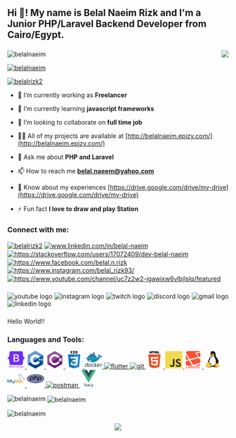 <h2 align="left">Hi 👋! My name is Belal Naeim Rizk and I'm a Junior PHP/Laravel Backend Developer from Cairo/Egypt.</h2>

###

<img align="right" height="150" src="https://scontent.fcai19-3.fna.fbcdn.net/v/t39.30808-6/436310623_7099225470189639_2390443064912492279_n.jpg?_nc_cat=102&ccb=1-7&_nc_sid=5f2048&_nc_ohc=iaTxz1NvxAYQ7kNvgEfBJgG&_nc_ht=scontent.fcai19-3.fna&oh=00_AYDrMjOf-SnzbAPQ6MmAJCv4NEXtoLWEouPgw8dFZYAkxQ&oe=667E42B6"  />

###


<p align="left"> <img src="https://komarev.com/ghpvc/?username=belalnaeim&label=Profile%20views&color=0e75b6&style=flat" alt="belalnaeim" /> </p>

<p align="left"> <a href="https://github.com/ryo-ma/github-profile-trophy"><img src="https://github-profile-trophy.vercel.app/?username=belalnaeim" alt="belalnaeim" /></a> </p>

<p align="left"> <a href="https://twitter.com/belalrizk2" target="blank"><img src="https://img.shields.io/twitter/follow/belalrizk2?logo=twitter&style=for-the-badge" alt="belalrizk2" /></a> </p>

- 🔭 I’m currently working as **Freelancer**

- 🌱 I’m currently learning **javascript frameworks**

- 👯 I’m looking to collaborate on **full time job**

- 👨‍💻 All of my projects are available at [http://belalnaeim.epizy.com/](http://belalnaeim.epizy.com/)

- 💬 Ask me about **PHP and Laravel**

- 📫 How to reach me **belal.naeem@yahoo.com**

- 📄 Know about my experiences [https://drive.google.com/drive/my-drive](https://drive.google.com/drive/my-drive)

- ⚡ Fun fact **I love to draw and play Station**

<h3 align="left">Connect with me:</h3>

<div align="left">
<p align="left">
<a href="https://twitter.com/belalrizk2" target="blank"><img align="center" src="https://raw.githubusercontent.com/rahuldkjain/github-profile-readme-generator/master/src/images/icons/Social/twitter.svg" alt="belalrizk2" height="30" width="40" /></a>
<a href="https://linkedin.com/in/www.linkedin.com/in/belal-naeim" target="blank"><img align="center" src="https://raw.githubusercontent.com/rahuldkjain/github-profile-readme-generator/master/src/images/icons/Social/linked-in-alt.svg" alt="www.linkedin.com/in/belal-naeim" height="30" width="40" /></a>
<a href="https://stackoverflow.com/users/https://stackoverflow.com/users/17072409/dev-belal-naeim" target="blank"><img align="center" src="https://raw.githubusercontent.com/rahuldkjain/github-profile-readme-generator/master/src/images/icons/Social/stack-overflow.svg" alt="https://stackoverflow.com/users/17072409/dev-belal-naeim" height="30" width="40" /></a>
<a href="https://fb.com/https://www.facebook.com/belal.n.rizk" target="blank"><img align="center" src="https://raw.githubusercontent.com/rahuldkjain/github-profile-readme-generator/master/src/images/icons/Social/facebook.svg" alt="https://www.facebook.com/belal.n.rizk" height="30" width="40" /></a>
<a href="https://instagram.com/https://www.instagram.com/belal_rizk93/" target="blank"><img align="center" src="https://raw.githubusercontent.com/rahuldkjain/github-profile-readme-generator/master/src/images/icons/Social/instagram.svg" alt="https://www.instagram.com/belal_rizk93/" height="30" width="40" /></a>
<a href="https://www.youtube.com/c/https://www.youtube.com/channel/uc7z2w2-jgawixw6vlbjlslq/featured" target="blank"><img align="center" src="https://raw.githubusercontent.com/rahuldkjain/github-profile-readme-generator/master/src/images/icons/Social/youtube.svg" alt="https://www.youtube.com/channel/uc7z2w2-jgawixw6vlbjlslq/featured" height="30" width="40" /></a>


</p>
</div>

###

<div align="left">
  <img src="https://img.shields.io/static/v1?message=Youtube&logo=youtube&label=&color=FF0000&logoColor=white&labelColor=&style=for-the-badge" height="35" alt="youtube logo"  />
  <img src="https://img.shields.io/static/v1?message=Instagram&logo=instagram&label=&color=E4405F&logoColor=white&labelColor=&style=for-the-badge" height="35" alt="instagram logo"  />
  <img src="https://img.shields.io/static/v1?message=Twitch&logo=twitch&label=&color=9146FF&logoColor=white&labelColor=&style=for-the-badge" height="35" alt="twitch logo"  />
  <img src="https://img.shields.io/static/v1?message=Discord&logo=discord&label=&color=7289DA&logoColor=white&labelColor=&style=for-the-badge" height="35" alt="discord logo"  />
  <img src="https://img.shields.io/static/v1?message=Gmail&logo=gmail&label=&color=D14836&logoColor=white&labelColor=&style=for-the-badge" height="35" alt="gmail logo"  />
  <img src="https://img.shields.io/static/v1?message=LinkedIn&logo=linkedin&label=&color=0077B5&logoColor=white&labelColor=&style=for-the-badge" height="35" alt="linkedin logo"  />
</div>

###

<p align="left">Hello World!!</p>

###

<div align="left">
  
<h3 align="left">Languages and Tools:</h3>
<p align="left"> <a href="https://getbootstrap.com" target="_blank" rel="noreferrer"> <img src="https://raw.githubusercontent.com/devicons/devicon/master/icons/bootstrap/bootstrap-plain-wordmark.svg" alt="bootstrap" width="40" height="40"/> </a> <a href="https://www.w3schools.com/cpp/" target="_blank" rel="noreferrer"> <img src="https://raw.githubusercontent.com/devicons/devicon/master/icons/cplusplus/cplusplus-original.svg" alt="cplusplus" width="40" height="40"/> </a> <a href="https://www.w3schools.com/cs/" target="_blank" rel="noreferrer"> <img src="https://raw.githubusercontent.com/devicons/devicon/master/icons/csharp/csharp-original.svg" alt="csharp" width="40" height="40"/> </a> <a href="https://www.w3schools.com/css/" target="_blank" rel="noreferrer"> <img src="https://raw.githubusercontent.com/devicons/devicon/master/icons/css3/css3-original-wordmark.svg" alt="css3" width="40" height="40"/> </a> <a href="https://www.docker.com/" target="_blank" rel="noreferrer"> <img src="https://raw.githubusercontent.com/devicons/devicon/master/icons/docker/docker-original-wordmark.svg" alt="docker" width="40" height="40"/> </a> <a href="https://flutter.dev" target="_blank" rel="noreferrer"> <img src="https://www.vectorlogo.zone/logos/flutterio/flutterio-icon.svg" alt="flutter" width="40" height="40"/> </a> <a href="https://git-scm.com/" target="_blank" rel="noreferrer"> <img src="https://www.vectorlogo.zone/logos/git-scm/git-scm-icon.svg" alt="git" width="40" height="40"/> </a> <a href="https://www.w3.org/html/" target="_blank" rel="noreferrer"> <img src="https://raw.githubusercontent.com/devicons/devicon/master/icons/html5/html5-original-wordmark.svg" alt="html5" width="40" height="40"/> </a> <a href="https://developer.mozilla.org/en-US/docs/Web/JavaScript" target="_blank" rel="noreferrer"> <img src="https://raw.githubusercontent.com/devicons/devicon/master/icons/javascript/javascript-original.svg" alt="javascript" width="40" height="40"/> </a> <a href="https://laravel.com/" target="_blank" rel="noreferrer"> <img src="https://raw.githubusercontent.com/devicons/devicon/master/icons/laravel/laravel-plain-wordmark.svg" alt="laravel" width="40" height="40"/> </a> <a href="https://www.linux.org/" target="_blank" rel="noreferrer"> <img src="https://raw.githubusercontent.com/devicons/devicon/master/icons/linux/linux-original.svg" alt="linux" width="40" height="40"/> </a> <a href="https://www.mysql.com/" target="_blank" rel="noreferrer"> <img src="https://raw.githubusercontent.com/devicons/devicon/master/icons/mysql/mysql-original-wordmark.svg" alt="mysql" width="40" height="40"/> </a> <a href="https://www.php.net" target="_blank" rel="noreferrer"> <img src="https://raw.githubusercontent.com/devicons/devicon/master/icons/php/php-original.svg" alt="php" width="40" height="40"/> </a> <a href="https://postman.com" target="_blank" rel="noreferrer"> <img src="https://www.vectorlogo.zone/logos/getpostman/getpostman-icon.svg" alt="postman" width="40" height="40"/> </a> <a href="https://vuejs.org/" target="_blank" rel="noreferrer"> <img src="https://raw.githubusercontent.com/devicons/devicon/master/icons/vuejs/vuejs-original-wordmark.svg" alt="vuejs" width="40" height="40"/> </a> </p>

<p><img align="left" src="https://github-readme-stats.vercel.app/api/top-langs?username=belalnaeim&show_icons=true&locale=en&layout=compact" alt="belalnaeim" /></p>

<p>&nbsp;<img align="center" src="https://github-readme-stats.vercel.app/api?username=belalnaeim&show_icons=true&locale=en" alt="belalnaeim" /></p>

<p><img align="center" src="https://github-readme-streak-stats.herokuapp.com/?user=belalnaeim&" alt="belalnaeim" /></p>


</div>




<div align="center">
  <img height="200" src="https://scontent.fcai19-3.fna.fbcdn.net/v/t39.30808-6/418870384_6707884465990410_6084161716213685789_n.jpg?_nc_cat=111&ccb=1-7&_nc_sid=5f2048&_nc_ohc=VaHqNdlB8YYQ7kNvgHiySQe&_nc_ht=scontent.fcai19-3.fna&oh=00_AYCO5yff9FX9SNIJ9T8vnfWFLIvjEJ64_0AgB_ferc-hNQ&oe=667E1B4D""  />
</div>

###
